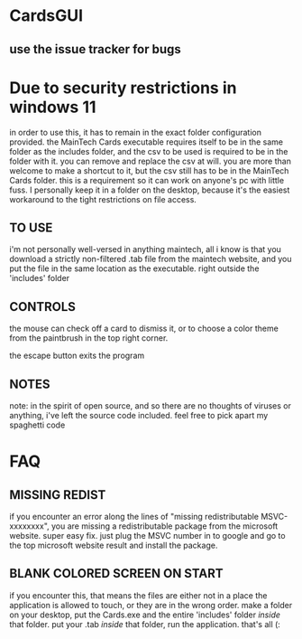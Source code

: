 # CardsGUI
## use the issue tracker for bugs
# Due to security restrictions in windows 11

in order to use this, it has to remain in the exact folder configuration provided. the
MainTech Cards executable requires itself to be in the same folder as the includes folder,
and the csv to be used is required to be in the folder with it. you can remove and replace
the csv at will. you are more than welcome to make a shortcut to it, but the csv still has
to be in the MainTech Cards folder. this is a requirement so it can work on anyone's pc
with little fuss. I personally keep it in a folder on the desktop, because it's the easiest
workaround to the tight restrictions on file access.

## TO USE

i'm not personally well-versed in anything maintech, all i know is that you download a
strictly non-filtered .tab file from the maintech website, and you put the file in the
same location as the executable. right outside the 'includes' folder

## CONTROLS

the mouse can check off a card to dismiss it, or to choose a color theme from the paintbrush
in the top right corner.

the escape button exits the program

## NOTES

note: in the spirit of open source, and so there are no thoughts of viruses or anything, i've
left the source code included. feel free to pick apart my spaghetti code

# FAQ
## MISSING REDIST
if you encounter an error along the lines of "missing redistributable MSVC-xxxxxxxx", you are 
missing a redistributable package from the microsoft website. super easy fix. just plug the 
MSVC number in to google and go to the top microsoft website result and install the package.

## BLANK COLORED SCREEN ON START
if you encounter this, that means the files are either not in a place the application is
allowed to touch, or they are in the wrong order. make a folder on your desktop, put the
Cards.exe and the entire 'includes' folder *inside* that folder. put your .tab *inside*
that folder, run the application. that's all (:
